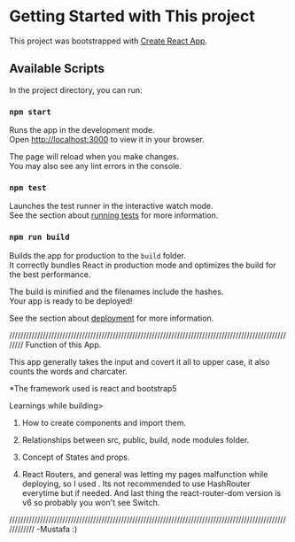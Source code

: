 # Getting Started with This project

This project was bootstrapped with [Create React App](https://github.com/facebook/create-react-app).

## Available Scripts

In the project directory, you can run:

### `npm start`

Runs the app in the development mode.\
Open [http://localhost:3000](http://localhost:3000) to view it in your browser.

The page will reload when you make changes.\
You may also see any lint errors in the console.

### `npm test`

Launches the test runner in the interactive watch mode.\
See the section about [running tests](https://facebook.github.io/create-react-app/docs/running-tests) for more information.

### `npm run build`

Builds the app for production to the `build` folder.\
It correctly bundles React in production mode and optimizes the build for the best performance.

The build is minified and the filenames include the hashes.\
Your app is ready to be deployed!

See the section about [deployment](https://facebook.github.io/create-react-app/docs/deployment) for more information.

////////////////////////////////////////////////////////////////////////////////////////////////////////
Function of this App.

This app generally takes the input and covert it all to upper case, it also counts the words and charcater.

*The framework used is react and bootstrap5

Learnings while building>

1. How to create components and import them.

2. Relationships between src, public, build, node modules folder.

3. Concept of States and props.

4. React Routers, and general <Router> was letting my pages malfunction while deploying, so I used <HashRouter>. Its not recommended to use HashRouter everytime but if needed. And last thing the react-router-dom version is v6 so probably you won't see Switch.
                                                                                                 
////////////////////////////////////////////////////////////////////////////////////////////////////////////
                                                                                               -Mustafa :)